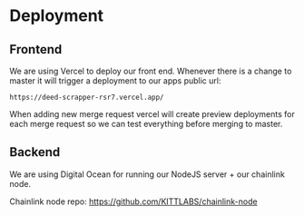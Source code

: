 # Deployment

## Frontend
We are using Vercel to deploy our front end. Whenever there is a change to master it will trigger a deployment to our apps public url:

`https://deed-scrapper-rsr7.vercel.app/`

When adding new merge request vercel will create preview deployments for each merge request so we can test everything before merging to master.


## Backend
We are using Digital Ocean for running our NodeJS server + our chainlink node.

Chainlink node repo: https://github.com/KITTLABS/chainlink-node

